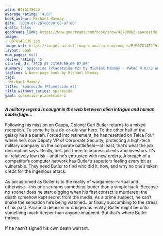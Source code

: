 ```yaml
---
asin: B07G148CJ9
average_rating: '4.07'
book_author: Michael Mammay
date: '2020-07-26T00:00:00-07:00'
draft: false
goodreads_link: https://www.goodreads.com/book/show/42789062-spaceside
image:
- B07G148CJ9.jpg
image_url: https://images-na.ssl-images-amazon.com/images/P/B07G148CJ9.01._SCLZZZZZZZ.jpg
layout: book
num_pages: null
review_rating: '5'
started_at: '2020-07-23T00:00:00-07:00'
summary: 'Spaceside (Planetside #2) by Michael Mammay - rated 4.07/5 on Goodreads'
tagline: A None-page book by Michael Mammay
tags:
- Michael Mammay
title: 'Spaceside (Planetside #2)'
title_without_series: Spaceside
yaml: spaceside-planetside-2
---
```


<strong>
  <em>A military legend is caught in the web between alien intrigue and human subterfuge…</em>
</strong><br /><br />Following his mission on Cappa, Colonel Carl Butler returns to a mixed reception. To some he is a do-or-die war hero. To the other half of the galaxy he’s a pariah. Forced into retirement, he has resettled on Talca Four where he’s now Deputy VP of Corporate Security, protecting a high-tech military company on the corporate battlefield—at least, that’s what the job description says. Really, he’s just there to impress clients and investors. It’s all relatively low risk—until he’s entrusted with new orders. A breach of a competitor’s computer network has Butler’s superiors feeling every bit as vulnerable. They need Butler to find who did it, how, and why no one’s taken credit for the ingenious attack.<br /><br />As accustomed as Butler is to the reality of wargames—virtual and otherwise—this one screams something louder than a simple hack. Because no sooner does he start digging when his first contact is murdered, the death somehow kept secret from the media. As a prime suspect, he can’t shake the sensation he’s being watched…or finally succumbing to the stress of his past. Paranoid delusion or dangerous reality, Butler might be onto something much deeper than anyone imagined. But that’s where Butler thrives.<br /><br />If he hasn’t signed his own death warrant.